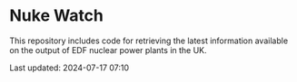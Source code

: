 # Nuke Watch

This repository includes code for retrieving the latest information available on the output of EDF nuclear power plants in the UK.

Last updated: 2024-07-17 07:10
